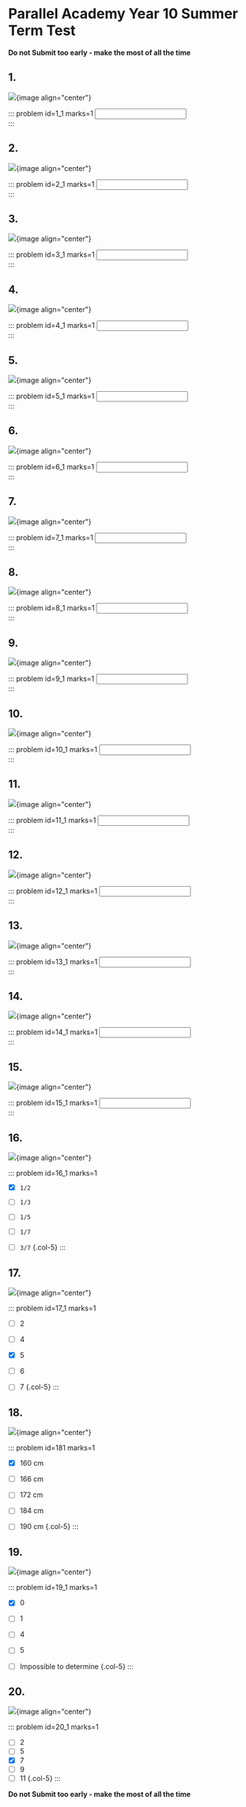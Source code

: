 # Parallel Academy Year 10 Summer Term Test

**Do not Submit too early - make the most of all the time**  


## 1.	
![](/resources/academy-10sum-test/q1.png){image align="center"}  

::: problem id=1_1 marks=1
<input type="number" solution="196"/>  
:::  


## 2.
![](/resources/academy-10sum-test/q2.png){image align="center"}  

::: problem id=2_1 marks=1
<input type="number" solution="114"/>  
:::  


## 3.
![](/resources/academy-10sum-test/q3.png){image align="center"}  

::: problem id=3_1 marks=1
<input type="number" solution="81"/>  
:::  


## 4.
![](/resources/academy-10sum-test/q4.png){image align="center"}  

::: problem id=4_1 marks=1
<input type="number" solution="370"/>  
:::  


## 5.
![](/resources/academy-10sum-test/q5.png){image align="center"}  

::: problem id=5_1 marks=1
<input type="number" solution="50"/>  
::: 


## 6.	
![](/resources/academy-10sum-test/q6.png){image align="center"}  

::: problem id=6_1 marks=1
<input type="number" solution="9"/>  
:::  


## 7.
![](/resources/academy-10sum-test/q7.png){image align="center"}  

::: problem id=7_1 marks=1
<input type="number" solution="3"/>  
:::  


## 8.
![](/resources/academy-10sum-test/q8.png){image align="center"}  

::: problem id=8_1 marks=1
<input type="number" solution="18"/>  
:::  


## 9.
![](/resources/academy-10sum-test/q9.png){image align="center"}  

::: problem id=9_1 marks=1
<input type="number" solution="30"/>  
:::  


## 10.
![](/resources/academy-10sum-test/q10.png){image align="center"}  

::: problem id=10_1 marks=1
<input type="number" solution="17"/>  
::: 


## 11.	
![](/resources/academy-10sum-test/q11.png){image align="center"}  

::: problem id=11_1 marks=1
<input type="number" solution="3"/>  
:::  


## 12.
![](/resources/academy-10sum-test/q12.png){image align="center"}  

::: problem id=12_1 marks=1
<input type="number" solution="7"/>  
:::  


## 13.
![](/resources/academy-10sum-test/q13.png){image align="center"}  

::: problem id=13_1 marks=1
<input type="number" solution="405"/>  
:::  


## 14.
![](/resources/academy-10sum-test/q14.png){image align="center"}  

::: problem id=14_1 marks=1
<input type="number" solution="50"/>  
:::  


## 15.
![](/resources/academy-10sum-test/q15.png){image align="center"}  

::: problem id=15_1 marks=1
<input type="number" solution="30"/>  
::: 


## 16.	
![](/resources/academy-10sum-test/q16.png){image align="center"}  

::: problem id=16_1 marks=1

* [x] `1/2`
* [ ] `1/3`
* [ ] `1/5`
* [ ] `1/7`
* [ ] `3/7`
{.col-5}
:::  


## 17.
![](/resources/academy-10sum-test/q17.png){image align="center"}  

::: problem id=17_1 marks=1

* [ ] 2
* [ ] 4
* [x] 5
* [ ] 6
* [ ] 7
{.col-5}
:::  


## 18.
![](/resources/academy-10sum-test/q18.png){image align="center"}  

::: problem id=181 marks=1

* [x] 160 cm
* [ ] 166 cm
* [ ] 172 cm
* [ ] 184 cm
* [ ] 190 cm
{.col-5}
:::  


## 19.
![](/resources/academy-10sum-test/q19.png){image align="center"}  

::: problem id=19_1 marks=1

* [x] 0
* [ ] 1
* [ ] 4
* [ ] 5
* [ ] Impossible to determine
{.col-5}
:::  


## 20.
![](/resources/academy-10sum-test/q20.png){image align="center"}  

::: problem id=20_1 marks=1

* [ ] 2 
* [ ] 5
* [x] 7
* [ ] 9
* [ ] 11
{.col-5}
::: 

**Do not Submit too early - make the most of all the time**  